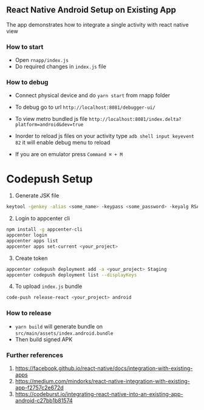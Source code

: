 ## React Native Android Setup on Existing App

The app demonstrates how to integrate a single activity with react native view

### How to start

* Open `rnapp/index.js`
* Do required changes in `index.js` file


### How to debug
 * Connect physical device and do `yarn start` from rnapp folder
 * To debug go to url `http://localhost:8081/debugger-ui/`

 * To view metro bundled js file `http://localhost:8081/index.delta?platform=android&dev=true`

 * Inorder to reload js files on your activity
 type `adb shell input keyevent 82` it will enable debug menu to reload

 * If you are on emulator press `Command ⌘ + M`

# Codepush Setup

1. Generate JSK file

```bash
keytool -genkey -alias <some_name> -keypass <some_password> -keyalg RSA -keystore codepushandroid.jks
```

2. Login to appcenter cli

```bash
npm install -g appcenter-cli
appcenter login
appcenter apps list
appcenter apps set-current <your_project>
```

3. Create token 

```bash
appcenter codepush deployment add -a <your_project> Staging
appcenter codepush deployment list --displayKeys
```

4. To upload `index.js` bundle 

```bash
code-push release-react <your_project> android

```

### How to release

 * `yarn build` will generate bundle on `src/main/assets/index.android.bundle`
 * Then build signed APK


 ### Further references

 1. https://facebook.github.io/react-native/docs/integration-with-existing-apps
 2. https://medium.com/mindorks/react-native-integration-with-existing-app-f2757c2e672d
 3. https://codeburst.io/integrating-react-native-into-an-existing-app-android-c27bb1b81574
